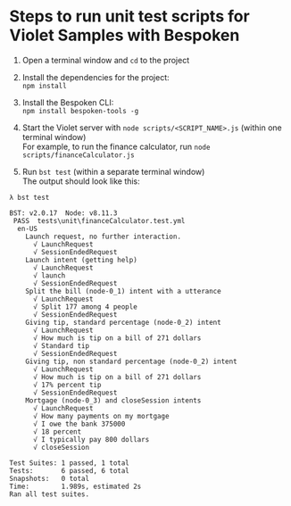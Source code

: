 # Steps to run unit test scripts for Violet Samples with Bespoken
1. Open a terminal window and `cd` to the project

2. Install the dependencies for the project:  
`npm install`

3. Install the Bespoken CLI:  
`npm install bespoken-tools -g`

4. Start the Violet server with `node scripts/<SCRIPT_NAME>.js` (within one terminal window)  
For example, to run the finance calculator, run `node scripts/financeCalculator.js`

5. Run `bst test` (within a separate terminal window)  
The output should look like this:
```console
λ bst test

BST: v2.0.17  Node: v8.11.3
 PASS  tests\unit\financeCalculator.test.yml
  en-US
    Launch request, no further interaction.
      √ LaunchRequest
      √ SessionEndedRequest
    Launch intent (getting help)
      √ LaunchRequest
      √ launch
      √ SessionEndedRequest
    Split the bill (node-0_1) intent with a utterance
      √ LaunchRequest
      √ Split 177 among 4 people
      √ SessionEndedRequest
    Giving tip, standard percentage (node-0_2) intent
      √ LaunchRequest
      √ How much is tip on a bill of 271 dollars
      √ Standard tip
      √ SessionEndedRequest
    Giving tip, non standard percentage (node-0_2) intent
      √ LaunchRequest
      √ How much is tip on a bill of 271 dollars
      √ 17% percent tip
      √ SessionEndedRequest
    Mortgage (node-0_3) and closeSession intents
      √ LaunchRequest
      √ How many payments on my mortgage
      √ I owe the bank 375000
      √ 18 percent
      √ I typically pay 800 dollars
      √ closeSession

Test Suites: 1 passed, 1 total
Tests:       6 passed, 6 total
Snapshots:   0 total
Time:        1.989s, estimated 2s
Ran all test suites.
```
